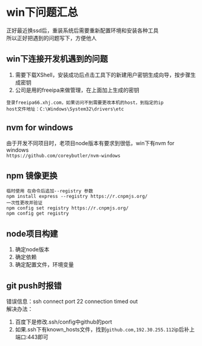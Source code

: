 # win下问题汇总
正好最近换ssd后，重装系统后需要重新配置环境和安装各种工具  
所以正好把遇到的问题写下，方便他人

## win下连接开发机遇到的问题
1. 需要下载XShell，安装成功后点击工具下的新建用户密钥生成向导，按步骤生成密钥
2. 公司是用的freeipa来做管理，在上面加上生成的密钥
```
登录freeipa66.xhj.com，如果访问不到需要更改本机的host，到指定的ip
host文件地址：C:\Windows\System32\drivers\etc
```

## nvm for windows
由于开发不同项目时，老项目node版本有要求到很低，win下有nvm for windows  
`https://github.com/coreybutler/nvm-windows`  

## npm 镜像更换
```
临时使用 在命令后追加--registry 参数
npm install express --registry https://r.cnpmjs.org/
一次性更改并验证
npm config set registry https://r.cnpmjs.org/
npm config get registry
```
## node项目构建
1. 确定node版本
2. 确定依赖
3. 确定配置文件，环境变量

## git push时报错
错误信息：ssh connect port 22 connection timed out  
解决办法：  
1. 百度下是修改.ssh/config中github的port 
2. 如果.ssh下有known_hosts文件，找到`github.com,192.30.255.112`ip后补上端口:443即可